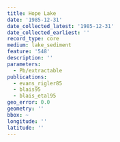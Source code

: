 ```yaml
---
title: Hope Lake
date: '1985-12-31'
date_collected_latest: '1985-12-31'
date_collected_earliest: ''
record_type: core
medium: lake_sediment
feature: '548'
description: ''
parameters:
  - Pb/extractable
publications:
  - evans_rigler85
  - blais95
  - blais_etal95
geo_error: 0.0
geometry: ''
bbox: ~
longitude: ''
latitude: ''
---
```

